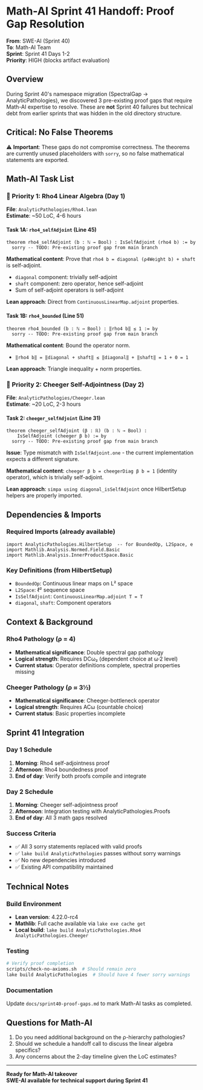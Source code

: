 # Math-AI Sprint 41 Handoff: Proof Gap Resolution

**From**: SWE-AI (Sprint 40)  
**To**: Math-AI Team  
**Sprint**: Sprint 41 Days 1-2  
**Priority**: HIGH (blocks artifact evaluation)

## Overview

During Sprint 40's namespace migration (SpectralGap → AnalyticPathologies), we discovered 3 pre-existing proof gaps that require Math-AI expertise to resolve. These are **not** Sprint 40 failures but technical debt from earlier sprints that was hidden in the old directory structure.

## Critical: No False Theorems

⚠️ **Important**: These gaps do not compromise correctness. The theorems are currently unused placeholders with `sorry`, so no false mathematical statements are exported.

## Math-AI Task List

### 🎯 Priority 1: Rho4 Linear Algebra (Day 1)
**File**: `AnalyticPathologies/Rho4.lean`  
**Estimate**: ~50 LoC, 4-6 hours

#### Task 1A: `rho4_selfAdjoint` (Line 45)
```lean
theorem rho4_selfAdjoint (b : ℕ → Bool) : IsSelfAdjoint (rho4 b) := by
  sorry -- TODO: Pre-existing proof gap from main branch
```

**Mathematical content**: Prove that `rho4 b = diagonal (ρ4Weight b) + shaft` is self-adjoint.
- `diagonal` component: trivially self-adjoint 
- `shaft` component: zero operator, hence self-adjoint
- Sum of self-adjoint operators is self-adjoint

**Lean approach**: Direct from `ContinuousLinearMap.adjoint` properties.

#### Task 1B: `rho4_bounded` (Line 51)  
```lean
theorem rho4_bounded (b : ℕ → Bool) : ‖rho4 b‖ ≤ 1 := by
  sorry -- TODO: Pre-existing proof gap from main branch
```

**Mathematical content**: Bound the operator norm.
- `‖rho4 b‖ = ‖diagonal + shaft‖ ≤ ‖diagonal‖ + ‖shaft‖ = 1 + 0 = 1`

**Lean approach**: Triangle inequality + norm properties.

### 🎯 Priority 2: Cheeger Self-Adjointness (Day 2)
**File**: `AnalyticPathologies/Cheeger.lean`  
**Estimate**: ~20 LoC, 2-3 hours

#### Task 2: `cheeger_selfAdjoint` (Line 31)
```lean
theorem cheeger_selfAdjoint (β : ℝ) (b : ℕ → Bool) : 
    IsSelfAdjoint (cheeger β b) := by
  sorry -- TODO: Pre-existing proof gap from main branch
```

**Issue**: Type mismatch with `IsSelfAdjoint.one` - the current implementation expects a different signature.

**Mathematical content**: `cheeger β b = cheegerDiag β b = 1` (identity operator), which is trivially self-adjoint.

**Lean approach**: `simpa using diagonal_isSelfAdjoint` once HilbertSetup helpers are properly imported.

## Dependencies & Imports

### Required Imports (already available)
```lean
import AnalyticPathologies.HilbertSetup  -- for BoundedOp, L2Space, e
import Mathlib.Analysis.Normed.Field.Basic
import Mathlib.Analysis.InnerProductSpace.Basic
```

### Key Definitions (from HilbertSetup)
- `BoundedOp`: Continuous linear maps on L² space
- `L2Space`: ℓ² sequence space  
- `IsSelfAdjoint`: `ContinuousLinearMap.adjoint T = T`
- `diagonal`, `shaft`: Component operators

## Context & Background

### Rho4 Pathology (ρ = 4)
- **Mathematical significance**: Double spectral gap pathology
- **Logical strength**: Requires DCω₂ (dependent choice at ω·2 level)
- **Current status**: Operator definitions complete, spectral properties missing

### Cheeger Pathology (ρ ≈ 3½)  
- **Mathematical significance**: Cheeger-bottleneck operator
- **Logical strength**: Requires ACω (countable choice)
- **Current status**: Basic properties incomplete

## Sprint 41 Integration

### Day 1 Schedule
1. **Morning**: Rho4 self-adjointness proof
2. **Afternoon**: Rho4 boundedness proof  
3. **End of day**: Verify both proofs compile and integrate

### Day 2 Schedule  
1. **Morning**: Cheeger self-adjointness proof
2. **Afternoon**: Integration testing with AnalyticPathologies.Proofs
3. **End of day**: All 3 math gaps resolved

### Success Criteria
- ✅ All 3 sorry statements replaced with valid proofs
- ✅ `lake build AnalyticPathologies` passes without sorry warnings
- ✅ No new dependencies introduced
- ✅ Existing API compatibility maintained

## Technical Notes

### Build Environment
- **Lean version**: 4.22.0-rc4
- **Mathlib**: Full cache available via `lake exe cache get`
- **Local build**: `lake build AnalyticPathologies.Rho4 AnalyticPathologies.Cheeger`

### Testing
```bash
# Verify proof completion
scripts/check-no-axioms.sh  # Should remain zero
lake build AnalyticPathologies  # Should have 4 fewer sorry warnings
```

### Documentation  
Update `docs/sprint40-proof-gaps.md` to mark Math-AI tasks as completed.

## Questions for Math-AI

1. Do you need additional background on the ρ-hierarchy pathologies?
2. Should we schedule a handoff call to discuss the linear algebra specifics?
3. Any concerns about the 2-day timeline given the LoC estimates?

---

**Ready for Math-AI takeover**  
**SWE-AI available for technical support during Sprint 41**